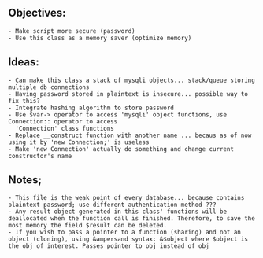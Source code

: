 ## Objectives:
    - Make script more secure (password)
    - Use this class as a memory saver (optimize memory)


## Ideas:
    - Can make this class a stack of mysqli objects... stack/queue storing multiple db connections
    - Having password stored in plaintext is insecure... possible way to fix this? 
    - Integrate hashing algorithm to store password
    - Use $var-> operator to access 'mysqli' object functions, use Connection:: operator to access
      'Connection' class functions
    - Replace __construct function with another name ... becaus as of now using it by 'new Connection;' is useless
    - Make 'new Connection' actually do something and change current constructor's name


## Notes;
    - This file is the weak point of every database... because contains plaintext password; use different authentication method ???
    - Any result object generated in this class' functions will be deallocated when the function call is finished. Therefore, to save the most memory the field $result can be deleted.
    - If you wish to pass a pointer to a function (sharing) and not an object (cloning), using &ampersand syntax: &$object where $object is the obj of interest. Passes pointer to obj instead of obj

